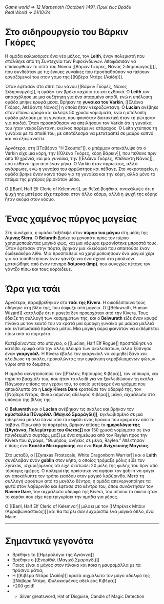 *Game world => 12 Marpenoth (October) 1491, Πρωί έως Βράδυ*  
*Real World => 21/10/24*

# Στο σιδηρουργείο του Βάρκιν Γκόρες

Η ομάδα καλωσόρισε ένα νέο μέλος, τον **Leith**, έναν πολεμιστή που στάλθηκε από τη Συντεχνία των Ριψοκίνδυνων. Αποφάσισαν να επισκεφθούν το σπίτι του Νάνου [[Βάρκιν Γκόρες, Νάνος Σιδηρουργός]]]], που συνδεόταν με τις έγκυες γυναίκες που προσπαθούσαν να πείσουν εργαζόμενοί του στον γάμο της [[Κιβέρα Ντάρε (Λαίδη)]].

Όταν έφτασαν στο σπίτι του νάνου [[Βάρκιν Γκόρες, Νάνος Σιδηρουργός]], η ομάδα τον βρήκε καχύποπτο και εχθρικό. Ο **Leith** τον απασχόλησε με μια συζήτηση για ένα σπασμένο σπαθί, ενώ η υπόλοιπη ομάδα μπήκε κρυφά μέσα. Βρήκαν τη **γυναίκα του Varkin**, [[Ελάινα Γκόρες, Απέθαντη Νάνος]] η οποία ήταν νεκροζώντανη. Ο **Lucian** ανέβηκε στον επάνω όροφο και έκλεψε 50 χρυσά νομίσματα, ενώ η υπόλοιπη ομάδα μιλούσε με τη γυναίκα, που φαινόταν διστακτική όταν τη ρώτησαν για παιδιά. Όταν προσπάθησαν να απειλήσουν τον Varkin ότι η γυναίκα του ήταν νεκροζώντανη, εκείνος παρέμεινε ατάραχος. Ο Leith χτύπησε τη γυναίκα με το σπαθί του, με αποτέλεσμα να μετατραπεί σε μαύρο καπνό και να εξαφανιστεί.

Αργότερα, στη [[Ταβέρνα "Η Σκούπα"]], ο μπάρμαν αποκάλυψε ότι ο Varkin είχε μια κόρη, την [[Ολένα Γκόρες, κόρη Βάρκιν]], που πέθανε πριν από 10 χρόνια, και μια γυναίκα, την [[Ελάινα Γκόρες, Απέθαντη Νάνος]], που πέθανε πριν από έναν μήνα. Ο Varkin ήταν άρρωστος, αλλά ανάρρωσε, ενώ η γυναίκα του αρρώστησε και πέθανε. Στο νεκροταφείο, η ομάδα βρήκε έναν κοινό τάφο για τη γυναίκα και την κόρη, αλλά μόνο το πτώμα της μητέρας βρισκόταν μέσα.

Ο [[Baril, Half Elf Cleric of Kelemvor]], με θεϊκή βοήθεια, ανακάλυψε ότι η ψυχή της μητέρας είχε περάσει στον άλλο κόσμο, αλλά η ψυχή της κόρης ήταν ακόμα στον κόσμο.

# Ένας χαμένος πύργος μαγείας

Στη συνέχεια, η ομάδα ταξίδεψε στον **πύργο του μάγου** στη μέση της **Λίμνης Stera**. Ο **Belurath** βρήκε το μονοπάτι προς τον πύργο χρησιμοποιώντας μαγικό φως, και μια γέφυρα εμφανίστηκε μπροστά τους. Όταν έφτασαν στην πόρτα, βρήκαν μια κλειδαριά που απαιτούσε έναν δωδεκάεδρο λίθο. Μια προσπάθεια να χρησιμοποιήσουν ένα μαγικό χέρι για να τοποθετήσουν έναν γάντζο και ένα σχοινί στο μπαλκόνι ματαιώθηκε από έναν πονηρό **δαίμονα (imp)**, που συνεχώς πέταγε τον γάντζο πίσω και τους κορόιδευε.

# Ώρα για τσάι

Αργότερα, παραβρέθηκαν στο **τσάι της Kivera**. Η οικοδέσποινα τούς οδήγησε στη βίλα της, που έσφυζε από μαγεία. Ο [[Beluwrath, Human Wizard]] κατάλαβε ότι η μαγεία δεν προερχόταν από την Kivera. Τους έδειξε τη συλλογή των κοσμημάτων της, και ο **Belwurath** είδε έναν κρυφό πίνακα με τον εαυτό του να κρατά μια όμορφη γυναίκα με μαύρα μαλλιά και εντυπωσιακά πράσινα μάτια. Μια μαγική αύρα φαινόταν να εκπέμπεται πίσω από το πορτρέτο.

Κατεβαίνοντας στο υπόγειο, ο [[Lucian, Half Elf Rogue]] προσπάθησε να κατέβει κρυφά από την άλλη πλευρά των σκαλοπατιών, αλλά ξύπνησε έναν **γκαργκόιλ**. Η Kivera έβαλε τον γκαργκόιλ να κοιμηθεί ξανά και κλείδωσε τη σκάλα, προκαλώντας την εμφάνιση στροβιλισμένων φώτων γύρω από το δωμάτιο.

Η ομάδα ακινητοποίησε τον [[Ρέιλεν, Κηπουρός Κιβέρα]], τον κηπουρό, και πήρε το βραχιόλι του, που ήταν το κλειδί για να ξεκλειδώσουν τη σκάλα. Πάγωσαν επίσης τον γεράκι του, το οποίο μετέφερε ένα γράμμα που αποκάλυπτε ότι η **Lady Kivera Dare** κρατούσε τον αδερφό της, τον [[Νάβερε Ντάρε, Φυλακισμένος αδελφός Κιβέρα]], μάγο, αιχμάλωτο στο υπόγειο της βίλας της.

Ο **Beluwrath** και ο **Lucian** ανέβηκαν τις σκάλες και βρήκαν τον **κρύσταλλο [[Ενορίθιλ (Μαγικό Σμαράγδι)]]**, εγκλωβισμένο σε μια σιδερένια μπάλα πάνω από το κεφάλι ενός δράκου που κρεμόταν από το ταβάνι. Πίσω από το πορτρέτο, βρήκαν επίσης το **ημερολόγιο της [[Αγιάννα, Πολεμίστρια του Φωτός]]** και 150 χρυσά νομίσματα σε ένα παγιδευμένο συρτάρι, μαζί με ένα σημείωμα από τον Raylen προς την Kivera που έγραφε, “Θυμήσου, ανήκεις σε μένα, Raylen.” Απέκτησαν επίσης ένα **Καπέλο Μεταμφίεσης** και ένα **Κερί Ανίχνευσης Μαγείας**.

Στο μεταξύ, ο [[Zyraxas Frostscale, White Dragonborn Warrior]] και ο **Leith** συνέλαβαν έναν **goblin** στον κήπο, ο οποίος τρόμαξε μόλις είδε τον Zyraxas, ισχυριζόμενος ότι είχε σκοτώσει 20 μέλη της φυλής του πριν από τέσσερις ημέρες. Ο πολεμιστής ορκίστηκε να αφήσει τον goblin να φύγει αν αποκάλυπτε τον τρόπο εισόδου στον μαγικό λαβύρινθο. Μετά τη συλλογή φρούτων από το μεγάλο δέντρο, η ομάδα απενεργοποίησε τα φυτά στον λαβύρινθο και έφτασε στο κέντρο του, όπου συνάντησαν τον **Navere Dare**, τον αιχμάλωτο αδερφό της Kivera, του οποίου το οικείο ήταν το κοράκι που είχε περιτριγυρίσει την ομάδα για μέρες.

O [[Baril, Half Elf Cleric of Kelemvor]] μιλάει με τον [[Μπρένεκ Μπάιν (Αρραβωνιαστικός)]] και θα πα΄ρει σαν ευχαριστώ ένα μαγικό όπλο, ένα Mace.

---

# Σημαντικά γεγονότα
- Βρέθηκε το [[Ημερολόγιο της Αγιάννα]]
- Βρέθηκε ο [[Ενορίθιλ (Μαγικό Σμαράγδι)]]
- Ποιος είναι ο μάγος στον πίνακα και ποια η μαυρομάλλα με τα πράσινα μάτια;
- Η [[Κιβέρα Ντάρε (Λαίδη)]] κρατά αιχμάλωτο τον μάγο αδελφό της [[Νάβερε Ντάρε, Φυλακισμένος αδελφός Κιβέρα]]
- +200 gold!
- + Silver greatsword, Hat of Disguise, Candle of Magic Detection


